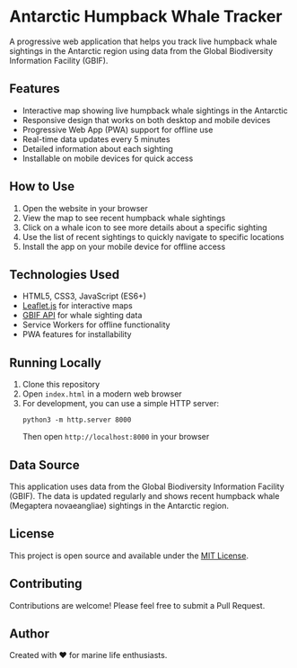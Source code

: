 # Antarctic Humpback Whale Tracker

A progressive web application that helps you track live humpback whale sightings in the Antarctic region using data from the Global Biodiversity Information Facility (GBIF).

## Features

- Interactive map showing live humpback whale sightings in the Antarctic
- Responsive design that works on both desktop and mobile devices
- Progressive Web App (PWA) support for offline use
- Real-time data updates every 5 minutes
- Detailed information about each sighting
- Installable on mobile devices for quick access

## How to Use

1. Open the website in your browser
2. View the map to see recent humpback whale sightings
3. Click on a whale icon to see more details about a specific sighting
4. Use the list of recent sightings to quickly navigate to specific locations
5. Install the app on your mobile device for offline access

## Technologies Used

- HTML5, CSS3, JavaScript (ES6+)
- [Leaflet.js](https://leafletjs.com/) for interactive maps
- [GBIF API](https://www.gbif.org/developer/summary) for whale sighting data
- Service Workers for offline functionality
- PWA features for installability

## Running Locally

1. Clone this repository
2. Open `index.html` in a modern web browser
3. For development, you can use a simple HTTP server:
   ```
   python3 -m http.server 8000
   ```
   Then open `http://localhost:8000` in your browser

## Data Source

This application uses data from the Global Biodiversity Information Facility (GBIF). The data is updated regularly and shows recent humpback whale (Megaptera novaeangliae) sightings in the Antarctic region.

## License

This project is open source and available under the [MIT License](LICENSE).

## Contributing

Contributions are welcome! Please feel free to submit a Pull Request.

## Author

Created with ❤️ for marine life enthusiasts.
